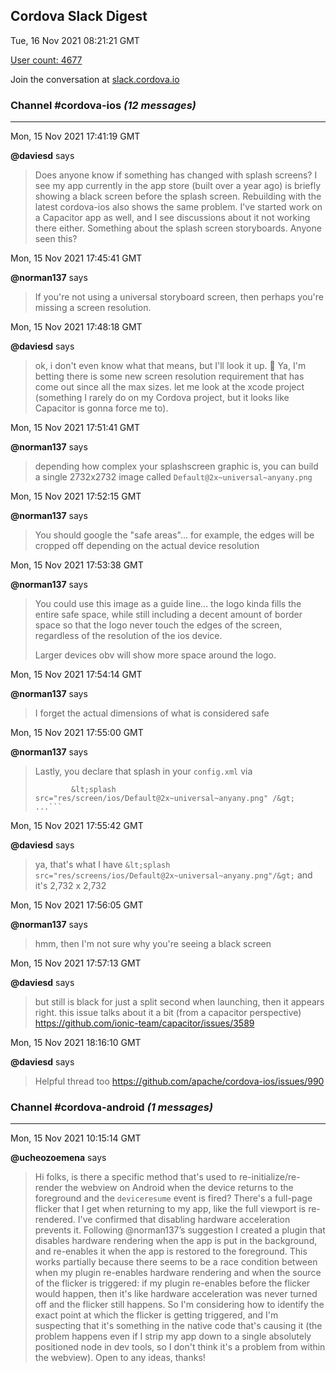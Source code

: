 ## Cordova Slack Digest
Tue, 16 Nov 2021 08:21:21 GMT

[User count: 4677](https://cordova.slack.com/)


Join the conversation at [slack.cordova.io](http://slack.cordova.io/)

### __Channel #cordova-ios__ _(12 messages)_
---

Mon, 15 Nov 2021 17:41:19 GMT

__@daviesd__ says 
> Does anyone know if something has changed with splash screens?  I see my app currently in the app store (built over a year ago) is briefly showing a black screen before the splash screen.  Rebuilding with the latest cordova-ios also shows the same problem.  I've started work on a Capacitor app as well, and I see discussions about it not working there either.  Something about the splash screen storyboards.  Anyone seen this?
> 

Mon, 15 Nov 2021 17:45:41 GMT

__@norman137__ says 
> If you're not using a universal storyboard screen, then perhaps you're missing a screen resolution.
> 

Mon, 15 Nov 2021 17:48:18 GMT

__@daviesd__ says 
> ok, i don't even know what that means, but I'll look it up. 🙂  Ya, I'm betting there is some new screen resolution requirement that has come out since all the max sizes.  let me look at the xcode project (something I rarely do on my Cordova project, but it looks like Capacitor is gonna force me to).
> 

Mon, 15 Nov 2021 17:51:41 GMT

__@norman137__ says 
> depending how complex your splashscreen graphic is, you can build a single 2732x2732 image called `Default@2x~universal~anyany.png`
> 

Mon, 15 Nov 2021 17:52:15 GMT

__@norman137__ says 
> You should google the "safe areas"... for example, the edges will be cropped off depending on the actual device resolution
> 

Mon, 15 Nov 2021 17:53:38 GMT

__@norman137__ says 
> You could use this image as a guide line... the logo kinda fills the entire safe space, while still including a decent amount of border space so that the logo never touch the edges of the screen, regardless of the resolution of the ios device.
> 
> Larger devices obv will show more space around the logo.
> 

Mon, 15 Nov 2021 17:54:14 GMT

__@norman137__ says 
> I forget the actual dimensions of what is considered safe
> 

Mon, 15 Nov 2021 17:55:00 GMT

__@norman137__ says 
> Lastly, you declare that splash in your `config.xml` via
> 
> ```&lt;platform name="ios"&gt;
>         &lt;splash src="res/screen/ios/Default@2x~universal~anyany.png" /&gt;
> ...```
> 

Mon, 15 Nov 2021 17:55:42 GMT

__@daviesd__ says 
> ya, that's what I have
> ```&lt;splash src="res/screens/ios/Default@2x~universal~anyany.png"/&gt;```
> and it's 2,732 x 2,732
> 

Mon, 15 Nov 2021 17:56:05 GMT

__@norman137__ says 
> hmm, then I'm not sure why you're seeing a black screen
> 

Mon, 15 Nov 2021 17:57:13 GMT

__@daviesd__ says 
> but still is black for just a split second when launching, then it appears right.  this issue talks about it a bit (from a capacitor perspective)  <https://github.com/ionic-team/capacitor/issues/3589>
> 

Mon, 15 Nov 2021 18:16:10 GMT

__@daviesd__ says 
> Helpful thread too <https://github.com/apache/cordova-ios/issues/990>
> 

### __Channel #cordova-android__ _(1 messages)_
---

Mon, 15 Nov 2021 10:15:14 GMT

__@ucheozoemena__ says 
> Hi folks, is there a specific method that's used to re-initialize/re-render the webview on Android when the device returns to the foreground and the `deviceresume` event is fired? There's a full-page flicker that I get when returning to my app, like the full viewport is re-rendered. I've confirmed that disabling hardware acceleration prevents it. Following @norman137’s suggestion I created a plugin that disables hardware rendering when the app is put in the background, and re-enables it when the app is restored to the foreground. This works partially because there seems to be a race condition between when my plugin re-enables hardware rendering and when the source of the flicker is triggered: if my plugin re-enables before the flicker would happen, then it's like hardware acceleration was never turned off and the flicker still happens. So I'm considering how to identify the exact point at which the flicker is getting triggered, and I'm suspecting that it's something in the native code that's causing it (the problem happens even if I strip my app down to a single absolutely positioned node in dev tools, so I don't think it's a problem from within the webview). Open to any ideas, thanks!
> 

